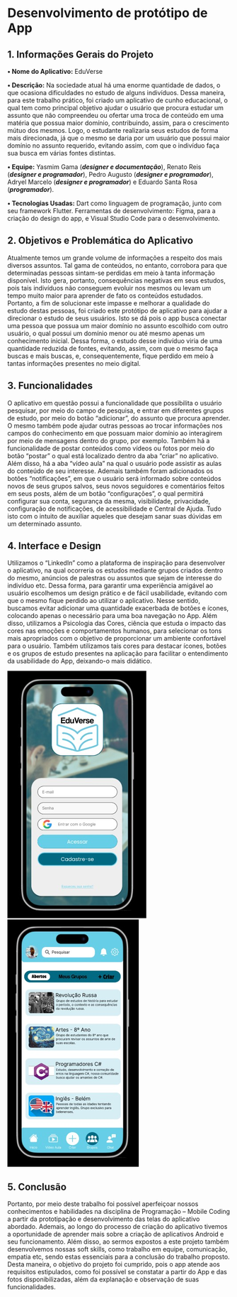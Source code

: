 # Desenvolvimento de protótipo de App
## 1. Informações Gerais do Projeto
**•	Nome do Aplicativo:** EduVerse

**•	Descrição:** Na sociedade atual há uma enorme quantidade de dados, o que ocasiona dificuldades no estudo de alguns indivíduos. Dessa maneira, para este trabalho prático, foi criado um aplicativo de cunho educacional, o qual tem como principal objetivo ajudar o usuário que procura estudar um assunto que não compreendeu ou ofertar uma troca de conteúdo em uma matéria que possua maior domínio, contribuindo, assim, para o crescimento mútuo dos mesmos. Logo, o estudante realizaria seus estudos de forma mais direcionada, já que o mesmo se daria por um usuário que possui maior domínio no assunto requerido, evitando assim, com que o indivíduo faça sua busca em várias fontes distintas.
 
**•	Equipe:** Yasmim Gama (***designer e documentação***), Renato Reis (***designer e programador***), Pedro Augusto (***designer e programador***), Adryel Marcelo (***designer e programador***) e Eduardo Santa Rosa (***programador***).

**•	Tecnologias Usadas:** Dart como linguagem de programação, junto com seu framework Flutter. Ferramentas de desenvolvimento: Figma, para a criação do design do app, e Visual Studio Code para o desenvolvimento.

## 2. Objetivos e Problemática do Aplicativo
Atualmente temos um grande volume de informações a respeito dos mais diversos assuntos. Tal gama de conteúdos, no entanto, corrobora para que determinadas pessoas sintam-se perdidas em meio à tanta informação disponível. Isto gera, portanto, consequências negativas em seus estudos, pois tais indivíduos não conseguem evoluir nos mesmos ou levam um tempo muito maior para aprender de fato os conteúdos estudados. Portanto, a fim de solucionar este impasse e melhorar a qualidade do estudo destas pessoas, foi criado este protótipo de aplicativo para ajudar a direcionar o estudo de seus usuários. Isto se dá pois o app busca conectar uma pessoa que possua um maior domínio no assunto escolhido com outro usuário, o qual possui um domínio menor ou até mesmo apenas um conhecimento inicial. Dessa forma, o estudo desse indivíduo viria de uma quantidade reduzida de fontes, evitando, assim, com que o mesmo faça buscas e mais buscas, e, consequentemente, fique perdido em meio à tantas informações presentes no meio digital.


## 3. Funcionalidades
O aplicativo em questão possui a funcionalidade que possibilita o usuário pesquisar, por meio do campo de pesquisa, e entrar em diferentes grupos de estudo, por meio do botão “adicionar”, do assunto que procura aprender. O mesmo também pode ajudar outras pessoas ao trocar informações nos campos do conhecimento em que possuam maior domínio ao interagirem por meio de mensagens dentro do grupo, por exemplo. Também há a funcionalidade de postar conteúdos como vídeos ou fotos por meio do botão “postar” o qual está localizado dentro da aba “criar” no aplicativo. Além disso, há a aba “vídeo aula” na qual o usuário pode assistir as aulas do conteúdo de seu interesse. Ademais também foram adicionados os botões “notificações”, em que o usuário será informado sobre conteúdos novos de seus grupos salvos, seus novos seguidores e comentários feitos em seus posts, além de um botão “configurações”, o qual permitirá configurar sua conta, segurança da mesma, visibilidade, privacidade, configuração de notificações, de acessibilidade e Central de Ajuda.  Tudo isto com o intuito de auxiliar aqueles que desejam sanar suas dúvidas em um determinado assunto. 

## 4. Interface e Design
Utilizamos o “LinkedIn” como a plataforma de inspiração para desenvolver o aplicativo, na qual ocorreria os estudos mediante grupos criados dentro do mesmo, anúncios de palestras ou assuntos que sejam de interesse do indivíduo etc. Dessa forma, para garantir uma experiência amigável ao usuário escolhemos um design prático e de fácil usabilidade, evitando com que o mesmo fique perdido ao utilizar o aplicativo. Nesse sentido, buscamos evitar adicionar uma quantidade exacerbada de botões e ícones, colocando apenas o necessário para uma boa navegação no App.  Além disso, utilizamos a Psicologia das Cores, ciência que estuda o impacto das cores nas emoções e comportamentos humanos, para selecionar os tons mais apropriados com o objetivo de proporcionar um ambiente confortável para o usuário. Também utilizamos tais cores para destacar ícones, botões e os grupos de estudo presentes na aplicação para facilitar o entendimento da usabilidade do App, deixando-o mais didático.


<img src = "https://github.com/YasmimGama/EduVerse/blob/main/Tela%201.jpg?raw=true"/>

<img src = "https://github.com/YasmimGama/EduVerse/blob/main/Tela%203.jpg?raw=true"/>

## 5. Conclusão
Portanto, por meio deste trabalho foi possível aperfeiçoar nossos conhecimentos e habilidades na disciplina de Programação – Mobile Coding a partir da prototipação e desenvolvimento das telas do aplicativo abordado. Ademais, ao longo do processo de criação do aplicativo tivemos a oportunidade de aprender mais sobre a criação de aplicativos Android e seu funcionamento. Além disso, ao sermos expostos a este projeto também desenvolvemos nossas soft skills, como trabalho em equipe, comunicação, empatia etc, sendo estas essenciais para a conclusão do trabalho proposto. Desta maneira, o objetivo do projeto foi cumprido, pois o app atende aos requisitos estipulados, como foi possível se constatar a partir do App e das fotos disponibilizadas, além da explanação e observação de suas funcionalidades.
